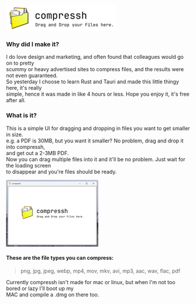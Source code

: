 <img src="https://github.com/SuneQuist/compressh/blob/main/assets/front.svg" width="300px" height="auto" />

### Why did I make it?
I do love design and marketing, and often found that colleagues would go on to pretty<br/>
scummy or heavy advertised sites to compress files, and the results were not even guaranteed.<br/>
So yesterday I choose to learn Rust and Tauri and made this little thingy here, it's really<br/>
simple, hence it was made in like 4 hours or less. Hope you enjoy it, it's free after all.

### What is it?
This is a simple UI for dragging and dropping in files you want to get smaller in size.<br/>
e.g. a PDF is 30MB, but you want it smaller? No problem, drag and drop it into compressh,<br/>
and get out a 2-3MB PDF.<br/>
Now you can drag multiple files into it and it'll be no problem. Just wait for the loading screen<br/>
to disappear and you're files should be ready.<br/>

<img src="https://github.com/SuneQuist/compressh/blob/main/assets/UI.png" width="50%" height="auto" />

#### These are the file types you can compress:
>png, jpg, jpeg, webp, mp4, mov, mkv, avi, mp3, aac, wav, flac, pdf

Currently compressh isn't made for mac or linux, but when I'm not too bored or lazy I'll boot up my<br/> 
MAC and compile a .dmg on there too.
